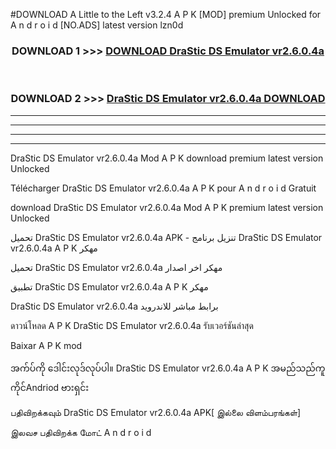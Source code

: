 #DOWNLOAD A Little to the Left v3.2.4 A P K [MOD] premium Unlocked for A n d r o i d [NO.ADS] latest version lzn0d 



<div align="center">

<h3>DOWNLOAD 1 >>> <a href="https://downloadmod1.web.app/?judul=DraStic DS Emulator vr2.6.0.4a">DOWNLOAD DraStic DS Emulator vr2.6.0.4a</a></h3><br>

<h3>DOWNLOAD 2 >>> <a href="https://downloadmod1.web.app/?judul=DraStic DS Emulator vr2.6.0.4a">DraStic DS Emulator vr2.6.0.4a DOWNLOAD </a></h3>

</div>


----------------------------------------------------------

----------------------------------------------------------

----------------------------------------------------------

----------------------------------------------------------


DraStic DS Emulator vr2.6.0.4a Mod A P K download premium latest version Unlocked

Télécharger DraStic DS Emulator vr2.6.0.4a A P K pour A n d r o i d Gratuit

download DraStic DS Emulator vr2.6.0.4a Mod A P K premium latest version Unlocked

تحميل DraStic DS Emulator vr2.6.0.4a APK - تنزيل برنامج DraStic DS Emulator vr2.6.0.4a A P K مهكر

تحميل DraStic DS Emulator vr2.6.0.4a مهكر اخر اصدار

تطبيق DraStic DS Emulator vr2.6.0.4a A P K مهكر

DraStic DS Emulator vr2.6.0.4a برابط مباشر للاندرويد

ดาวน์โหลด A P K DraStic DS Emulator vr2.6.0.4a รับเวอร์ชันล่าสุด

Baixar A P K mod

အက်ပ်ကို ဒေါင်းလုဒ်လုပ်ပါ။ DraStic DS Emulator vr2.6.0.4a A P K အမည်သည်ကူကိုင်Andriod ဗားရှင်း

பதிவிறக்கவும் DraStic DS Emulator vr2.6.0.4a APK[ இல்லை விளம்பரங்கள்] 
 
இலவச பதிவிறக்க மோட் A n d r o i d



